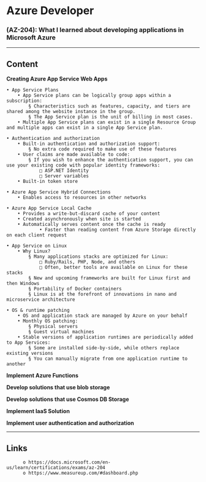 # Azure Developer

### (AZ-204): What I learned about developing applications in Microsoft Azure 
________________________
## Content

**Creating Azure App Service Web Apps**

	• App Service Plans
		• App Service plans can be logically group apps within a subscription:
			§ Characteristics such as features, capacity, and tiers are shared among the website instance in the group.
			§ The App Service plan is the unit of billing in most cases.
		• Multiple App Service plans can exist in a single Resource Group and multiple apps can exist in a single App Service plan.
		
	• Authentication and authorization
		• Built-in authentication and authorization support:
			§ No extra code required to make use of these features
		• User claims are made available to code:
			§ If you wish to enhance the authentication support, you can use your existing code with popular identity frameworks:
				□ ASP.NET Identity
				□ Server variables
		• Built-in token store

	• Azure App Service Hybrid Connections
		• Enables access to resources in other networks

	• Azure App Service Local Cache
		• Provides a write-but-discard cache of your content
		• Created asynchronously when site is started
		• Automatically serves content once the cache is ready
                • Faster than reading content from Azure Storage directly on each client request
		
	• App Service on Linux
		• Why Linux?
			§ Many applications stacks are optimized for Linux:
				□ Ruby/Rails, PHP, Node, and others
				□ Often, better tools are available on Linux for these stacks
			§ New and upcoming frameworks are built for Linux first and then Windows
			§ Portability of Docker containers
			§ Linux is at the forefront of innovations in nano and microservice architecture

	• OS & runtime patching
		• OS and application stack are managed by Azure on your behalf
		• Monthly OS patching:
			§ Physical servers
			§ Guest virtual machines
		• Stable versions of application runtimes are periodically added to App Services:
			§ Some are installed side-by-side, while others replace existing versions
			§ You can manually migrate from one application runtime to another
			


**Implement Azure Functions**

**Develop solutions that use blob storage**

**Develop solutions that use Cosmos DB Storage**

**Implement IaaS Solution**

**Implement user authentication and authorization**
          
________________________
## Links

          o https://docs.microsoft.com/en-us/learn/certifications/exams/az-204
          o https://www.measureup.com/#dashboard.php
